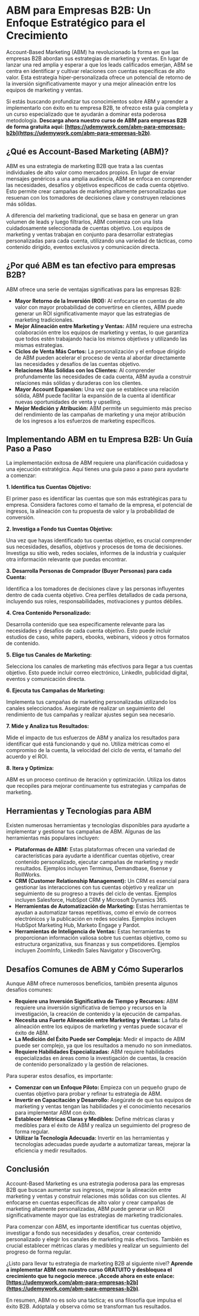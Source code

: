 # ABM para Empresas B2B: Un Enfoque Estratégico para el Crecimiento

Account-Based Marketing (ABM) ha revolucionado la forma en que las empresas B2B abordan sus estrategias de marketing y ventas. En lugar de lanzar una red amplia y esperar a que los leads calificados emerjan, ABM se centra en identificar y cultivar relaciones con cuentas específicas de alto valor. Esta estrategia hiper-personalizada ofrece un potencial de retorno de la inversión significativamente mayor y una mejor alineación entre los equipos de marketing y ventas.

Si estás buscando profundizar tus conocimientos sobre ABM y aprender a implementarlo con éxito en tu empresa B2B, te ofrezco esta guía completa y un curso especializado que te ayudarán a dominar esta poderosa metodología. **Descarga ahora nuestro curso de ABM para empresas B2B de forma gratuita aquí: [https://udemywork.com/abm-para-empresas-b2b](https://udemywork.com/abm-para-empresas-b2b)**.

## ¿Qué es Account-Based Marketing (ABM)?

ABM es una estrategia de marketing B2B que trata a las cuentas individuales de alto valor como mercados propios. En lugar de enviar mensajes genéricos a una amplia audiencia, ABM se enfoca en comprender las necesidades, desafíos y objetivos específicos de cada cuenta objetivo.  Esto permite crear campañas de marketing altamente personalizadas que resuenan con los tomadores de decisiones clave y construyen relaciones más sólidas.

A diferencia del marketing tradicional, que se basa en generar un gran volumen de leads y luego filtrarlos, ABM comienza con una lista cuidadosamente seleccionada de cuentas objetivo. Los equipos de marketing y ventas trabajan en conjunto para desarrollar estrategias personalizadas para cada cuenta, utilizando una variedad de tácticas, como contenido dirigido, eventos exclusivos y comunicación directa.

## ¿Por qué ABM es tan efectivo para empresas B2B?

ABM ofrece una serie de ventajas significativas para las empresas B2B:

*   **Mayor Retorno de la Inversión (ROI):** Al enfocarse en cuentas de alto valor con mayor probabilidad de convertirse en clientes, ABM puede generar un ROI significativamente mayor que las estrategias de marketing tradicionales.
*   **Mejor Alineación entre Marketing y Ventas:** ABM requiere una estrecha colaboración entre los equipos de marketing y ventas, lo que garantiza que todos estén trabajando hacia los mismos objetivos y utilizando las mismas estrategias.
*   **Ciclos de Venta Más Cortos:** La personalización y el enfoque dirigido de ABM pueden acelerar el proceso de venta al abordar directamente las necesidades y desafíos de las cuentas objetivo.
*   **Relaciones Más Sólidas con los Clientes:** Al comprender profundamente las necesidades de cada cuenta, ABM ayuda a construir relaciones más sólidas y duraderas con los clientes.
*   **Mayor Account Expansion:** Una vez que se establece una relación sólida, ABM puede facilitar la expansión de la cuenta al identificar nuevas oportunidades de venta y upselling.
*   **Mejor Medición y Atribución:** ABM permite un seguimiento más preciso del rendimiento de las campañas de marketing y una mejor atribución de los ingresos a los esfuerzos de marketing específicos.

## Implementando ABM en tu Empresa B2B: Un Guía Paso a Paso

La implementación exitosa de ABM requiere una planificación cuidadosa y una ejecución estratégica. Aquí tienes una guía paso a paso para ayudarte a comenzar:

**1. Identifica tus Cuentas Objetivo:**

El primer paso es identificar las cuentas que son más estratégicas para tu empresa. Considera factores como el tamaño de la empresa, el potencial de ingresos, la alineación con tu propuesta de valor y la probabilidad de conversión.

**2. Investiga a Fondo tus Cuentas Objetivo:**

Una vez que hayas identificado tus cuentas objetivo, es crucial comprender sus necesidades, desafíos, objetivos y procesos de toma de decisiones. Investiga su sitio web, redes sociales, informes de la industria y cualquier otra información relevante que puedas encontrar.

**3. Desarrolla Personas de Comprador (Buyer Personas) para cada Cuenta:**

Identifica a los tomadores de decisiones clave y las personas influyentes dentro de cada cuenta objetivo. Crea perfiles detallados de cada persona, incluyendo sus roles, responsabilidades, motivaciones y puntos débiles.

**4. Crea Contenido Personalizado:**

Desarrolla contenido que sea específicamente relevante para las necesidades y desafíos de cada cuenta objetivo. Esto puede incluir estudios de caso, white papers, ebooks, webinars, videos y otros formatos de contenido.

**5. Elige tus Canales de Marketing:**

Selecciona los canales de marketing más efectivos para llegar a tus cuentas objetivo. Esto puede incluir correo electrónico, LinkedIn, publicidad digital, eventos y comunicación directa.

**6. Ejecuta tus Campañas de Marketing:**

Implementa tus campañas de marketing personalizadas utilizando los canales seleccionados. Asegúrate de realizar un seguimiento del rendimiento de tus campañas y realizar ajustes según sea necesario.

**7. Mide y Analiza tus Resultados:**

Mide el impacto de tus esfuerzos de ABM y analiza los resultados para identificar qué está funcionando y qué no. Utiliza métricas como el compromiso de la cuenta, la velocidad del ciclo de venta, el tamaño del acuerdo y el ROI.

**8. Itera y Optimiza:**

ABM es un proceso continuo de iteración y optimización. Utiliza los datos que recopiles para mejorar continuamente tus estrategias y campañas de marketing.

## Herramientas y Tecnologías para ABM

Existen numerosas herramientas y tecnologías disponibles para ayudarte a implementar y gestionar tus campañas de ABM. Algunas de las herramientas más populares incluyen:

*   **Plataformas de ABM:**  Estas plataformas ofrecen una variedad de características para ayudarte a identificar cuentas objetivo, crear contenido personalizado, ejecutar campañas de marketing y medir resultados. Ejemplos incluyen Terminus, Demandbase, 6sense y RollWorks.
*   **CRM (Customer Relationship Management):** Un CRM es esencial para gestionar las interacciones con tus cuentas objetivo y realizar un seguimiento de su progreso a través del ciclo de ventas. Ejemplos incluyen Salesforce, HubSpot CRM y Microsoft Dynamics 365.
*   **Herramientas de Automatización de Marketing:** Estas herramientas te ayudan a automatizar tareas repetitivas, como el envío de correos electrónicos y la publicación en redes sociales. Ejemplos incluyen HubSpot Marketing Hub, Marketo Engage y Pardot.
*   **Herramientas de Inteligencia de Ventas:** Estas herramientas te proporcionan información valiosa sobre tus cuentas objetivo, como su estructura organizativa, sus finanzas y sus competidores. Ejemplos incluyen ZoomInfo, LinkedIn Sales Navigator y DiscoverOrg.

## Desafíos Comunes de ABM y Cómo Superarlos

Aunque ABM ofrece numerosos beneficios, también presenta algunos desafíos comunes:

*   **Requiere una Inversión Significativa de Tiempo y Recursos:** ABM requiere una inversión significativa de tiempo y recursos en la investigación, la creación de contenido y la ejecución de campañas.
*   **Necesita una Fuerte Alineación entre Marketing y Ventas:** La falta de alineación entre los equipos de marketing y ventas puede socavar el éxito de ABM.
*   **La Medición del Éxito Puede ser Compleja:** Medir el impacto de ABM puede ser complejo, ya que los resultados a menudo no son inmediatos.
*   **Requiere Habilidades Especializadas:** ABM requiere habilidades especializadas en áreas como la investigación de cuentas, la creación de contenido personalizado y la gestión de relaciones.

Para superar estos desafíos, es importante:

*   **Comenzar con un Enfoque Piloto:** Empieza con un pequeño grupo de cuentas objetivo para probar y refinar tu estrategia de ABM.
*   **Invertir en Capacitación y Desarrollo:** Asegúrate de que tus equipos de marketing y ventas tengan las habilidades y el conocimiento necesarios para implementar ABM con éxito.
*   **Establecer Métricas Claras y Medibles:** Define métricas claras y medibles para el éxito de ABM y realiza un seguimiento del progreso de forma regular.
*   **Utilizar la Tecnología Adecuada:** Invertir en las herramientas y tecnologías adecuadas puede ayudarte a automatizar tareas, mejorar la eficiencia y medir resultados.

## Conclusión

Account-Based Marketing es una estrategia poderosa para las empresas B2B que buscan aumentar sus ingresos, mejorar la alineación entre marketing y ventas y construir relaciones más sólidas con sus clientes. Al enfocarse en cuentas específicas de alto valor y crear campañas de marketing altamente personalizadas, ABM puede generar un ROI significativamente mayor que las estrategias de marketing tradicionales.

Para comenzar con ABM, es importante identificar tus cuentas objetivo, investigar a fondo sus necesidades y desafíos, crear contenido personalizado y elegir los canales de marketing más efectivos.  También es crucial establecer métricas claras y medibles y realizar un seguimiento del progreso de forma regular.

¿Listo para llevar tu estrategia de marketing B2B al siguiente nivel?  **Aprende a implementar ABM con nuestro curso GRATUITO y desbloquea el crecimiento que tu negocio merece. ¡Accede ahora en este enlace: [https://udemywork.com/abm-para-empresas-b2b](https://udemywork.com/abm-para-empresas-b2b)**.

En resumen, ABM no es solo una táctica; es una filosofía que impulsa el éxito B2B. Adóptala y observa cómo se transforman tus resultados.
